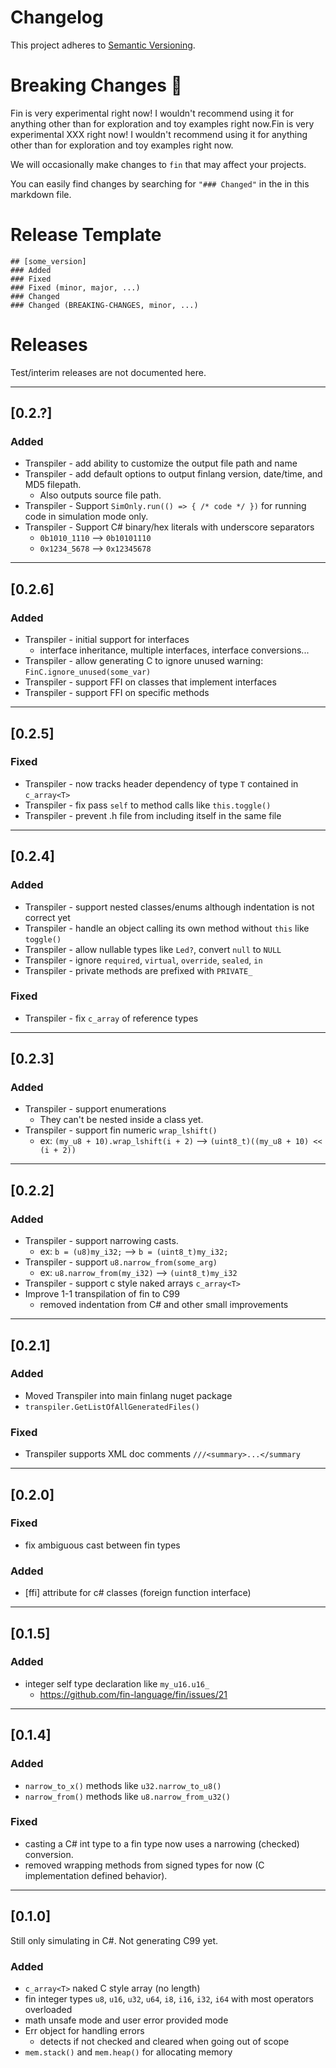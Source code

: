 # Changelog
This project adheres to [Semantic Versioning](https://semver.org/spec/v2.0.0.html).

# Breaking Changes 🌱
Fin is very experimental right now! I wouldn't recommend using it for anything other than for exploration and toy examples right now.Fin is very experimental XXX right now! I wouldn't recommend using it for anything other than for exploration and toy examples right now.

We will occasionally make changes to `fin` that may affect your projects.

You can easily find changes by searching for `"### Changed"` in the in this markdown file.

# Release Template

```
## [some_version]
### Added
### Fixed
### Fixed (minor, major, ...)
### Changed
### Changed (BREAKING-CHANGES, minor, ...)
```

# Releases
Test/interim releases are not documented here.

---

## [0.2.?]
### Added
- Transpiler - add ability to customize the output file path and name
- Transpiler - add default options to output finlang version, date/time, and MD5 filepath.
    - Also outputs source file path.
- Transpiler - Support `SimOnly.run(() => { /* code */ })` for running code in simulation mode only.
- Transpiler - Support C# binary/hex literals with underscore separators
    - `0b1010_1110` --> `0b10101110`
    - `0x1234_5678` --> `0x12345678`

---

## [0.2.6]
### Added
- Transpiler - initial support for interfaces
    - interface inheritance, multiple interfaces, interface conversions...
- Transpiler - allow generating C to ignore unused warning: `FinC.ignore_unused(some_var)`
- Transpiler - support FFI on classes that implement interfaces
- Transpiler - support FFI on specific methods

---

## [0.2.5]
### Fixed
- Transpiler - now tracks header dependency of type `T` contained in `c_array<T>`
- Transpiler - fix pass `self` to method calls like `this.toggle()`
- Transpiler - prevent .h file from including itself in the same file

---

## [0.2.4]
### Added
- Transpiler - support nested classes/enums although indentation is not correct yet
- Transpiler - handle an object calling its own method without `this` like `toggle()`
- Transpiler - allow nullable types like `Led?`, convert `null` to `NULL`
- Transpiler - ignore  `required`, `virtual`, `override`, `sealed`, `in`
- Transpiler - private methods are prefixed with `PRIVATE_`

### Fixed
- Transpiler - fix `c_array` of reference types

---

## [0.2.3]
### Added
- Transpiler - support enumerations
    - They can't be nested inside a class yet.
- Transpiler - support fin numeric `wrap_lshift()`
    - ex: `(my_u8 + 10).wrap_lshift(i + 2)` --> `(uint8_t)((my_u8 + 10) << (i + 2))`

---

## [0.2.2]
### Added
- Transpiler - support narrowing casts.
    - ex: `b = (u8)my_i32;` --> `b = (uint8_t)my_i32;`
- Transpiler - support `u8.narrow_from(some_arg)`
    - ex: `u8.narrow_from(my_i32)` --> `(uint8_t)my_i32`
- Transpiler - support c style naked arrays `c_array<T>`
- Improve 1-1 transpilation of fin to C99
    - removed indentation from C# and other small improvements

--- 

## [0.2.1]
### Added
- Moved Transpiler into main finlang nuget package
- `transpiler.GetListOfAllGeneratedFiles()`

### Fixed
- Transpiler supports XML doc comments `///<summary>...</summary`

--- 

## [0.2.0]
### Fixed
- fix ambiguous cast between fin types

### Added
- [ffi] attribute for c# classes (foreign function interface)

--- 

## [0.1.5]
### Added
- integer self type declaration like `my_u16.u16_`
    - https://github.com/fin-language/fin/issues/21

---

## [0.1.4]
### Added
- `narrow_to_x()` methods like `u32.narrow_to_u8()`
- `narrow_from()` methods like `u8.narrow_from_u32()`

### Fixed
- casting a C# int type to a fin type now uses a narrowing (checked) conversion.
- removed wrapping methods from signed types for now (C implementation defined behavior).

---

## [0.1.0]
Still only simulating in C#. Not generating C99 yet.

### Added
- `c_array<T>` naked C style array (no length)
- fin integer types `u8`, `u16`, `u32`, `u64`, `i8`, `i16`, `i32`, `i64` with most operators overloaded
- math unsafe mode and user error provided mode
- Err object for handling errors
    - detects if not checked and cleared when going out of scope
- `mem.stack()` and `mem.heap()` for allocating memory
